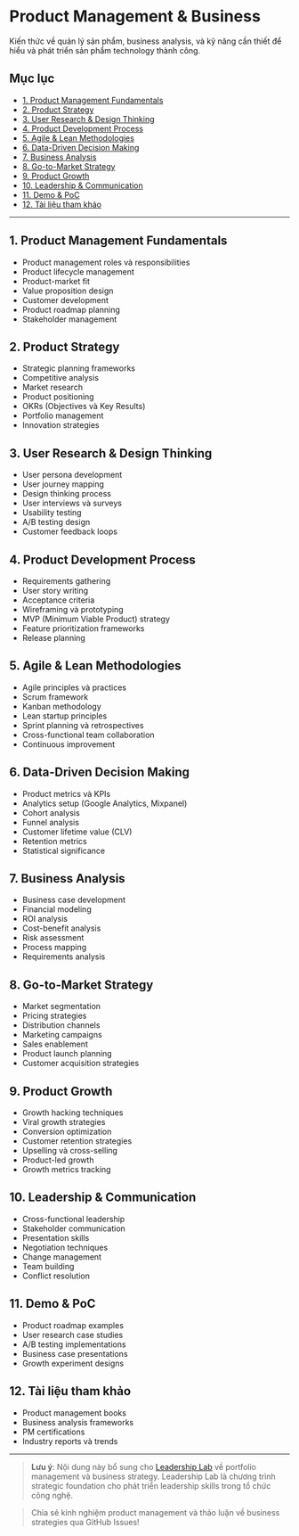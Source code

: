 # Product Management & Business

Kiến thức về quản lý sản phẩm, business analysis, và kỹ năng cần thiết để hiểu và phát triển sản phẩm technology thành công.

## Mục lục
- [1. Product Management Fundamentals](#1-product-management-fundamentals)
- [2. Product Strategy](#2-product-strategy)
- [3. User Research & Design Thinking](#3-user-research--design-thinking)
- [4. Product Development Process](#4-product-development-process)
- [5. Agile & Lean Methodologies](#5-agile--lean-methodologies)
- [6. Data-Driven Decision Making](#6-data-driven-decision-making)
- [7. Business Analysis](#7-business-analysis)
- [8. Go-to-Market Strategy](#8-go-to-market-strategy)
- [9. Product Growth](#9-product-growth)
- [10. Leadership & Communication](#10-leadership--communication)
- [11. Demo & PoC](#11-demo--poc)
- [12. Tài liệu tham khảo](#12-tài-liệu-tham-khảo)

---

## 1. Product Management Fundamentals
- Product management roles và responsibilities
- Product lifecycle management
- Product-market fit
- Value proposition design
- Customer development
- Product roadmap planning
- Stakeholder management

## 2. Product Strategy
- Strategic planning frameworks
- Competitive analysis
- Market research
- Product positioning
- OKRs (Objectives và Key Results)
- Portfolio management
- Innovation strategies

## 3. User Research & Design Thinking
- User persona development
- User journey mapping
- Design thinking process
- User interviews và surveys
- Usability testing
- A/B testing design
- Customer feedback loops

## 4. Product Development Process
- Requirements gathering
- User story writing
- Acceptance criteria
- Wireframing và prototyping
- MVP (Minimum Viable Product) strategy
- Feature prioritization frameworks
- Release planning

## 5. Agile & Lean Methodologies
- Agile principles và practices
- Scrum framework
- Kanban methodology
- Lean startup principles
- Sprint planning và retrospectives
- Cross-functional team collaboration
- Continuous improvement

## 6. Data-Driven Decision Making
- Product metrics và KPIs
- Analytics setup (Google Analytics, Mixpanel)
- Cohort analysis
- Funnel analysis
- Customer lifetime value (CLV)
- Retention metrics
- Statistical significance

## 7. Business Analysis
- Business case development
- Financial modeling
- ROI analysis
- Cost-benefit analysis
- Risk assessment
- Process mapping
- Requirements analysis

## 8. Go-to-Market Strategy
- Market segmentation
- Pricing strategies
- Distribution channels
- Marketing campaigns
- Sales enablement
- Product launch planning
- Customer acquisition strategies

## 9. Product Growth
- Growth hacking techniques
- Viral growth strategies
- Conversion optimization
- Customer retention strategies
- Upselling và cross-selling
- Product-led growth
- Growth metrics tracking

## 10. Leadership & Communication
- Cross-functional leadership
- Stakeholder communication
- Presentation skills
- Negotiation techniques
- Change management
- Team building
- Conflict resolution

## 11. Demo & PoC
- Product roadmap examples
- User research case studies
- A/B testing implementations
- Business case presentations
- Growth experiment designs

## 12. Tài liệu tham khảo
- Product management books
- Business analysis frameworks
- PM certifications
- Industry reports và trends

---

> **Lưu ý**: Nội dung này bổ sung cho [Leadership Lab](../ontological-ai/leadership-lab.md) về portfolio management và business strategy. Leadership Lab là chương trình strategic foundation cho phát triển leadership skills trong tổ chức công nghệ.

> Chia sẻ kinh nghiệm product management và thảo luận về business strategies qua GitHub Issues!
